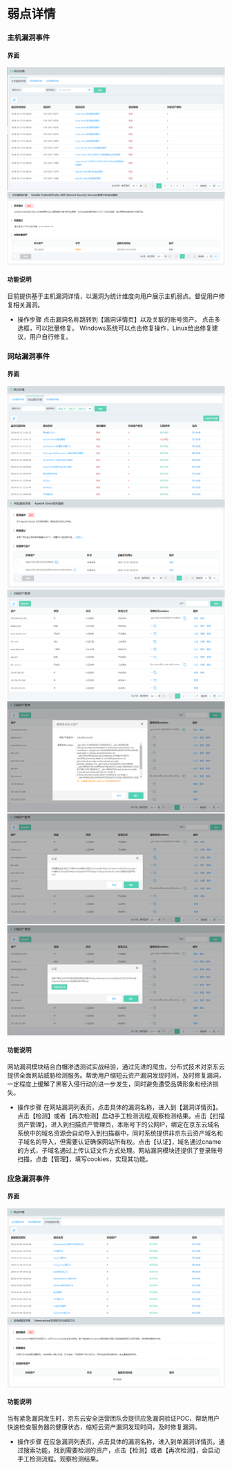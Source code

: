 # 弱点详情

### 主机漏洞事件

#### 界面

  ![](../../../../image/Situational-Awareness/weakness_6.png)
  ![](../../../../image/Situational-Awareness/wd-2.png)

#### 功能说明
目前提供基于主机漏洞详情，以漏洞为统计维度向用户展示主机弱点。督促用户修复相关漏洞。

- 操作步骤
点击漏洞名称跳转到【漏洞详情页】以及关联的账号资产。
点击多选框，可以批量修复。
Windows系统可以点击修复操作，Linux给出修复建议，用户自行修复。

### 网站漏洞事件

#### 界面

  ![](../../../../image/Situational-Awareness/weakness_1.png)
  ![](../../../../image/Situational-Awareness/weakness_2.png)
  ![](../../../../image/Situational-Awareness/weakness_5.png)
  ![](../../../../image/Situational-Awareness/weakness_m_0_1.png)
  ![](../../../../image/Situational-Awareness/weakness_m_1_1.png)
  ![](../../../../image/Situational-Awareness/weakness_m_2_1.png) 
  
#### 功能说明
网站漏洞模块结合白帽渗透测试实战经验，通过先进的爬虫，分布式技术对京东云提供全面网站威胁检测服务。帮助用户缩短云资产漏洞发现时间，及时修复漏洞，一定程度上缓解了黑客入侵行动的进一步发生，同时避免遭受品牌形象和经济损失。

- 操作步骤
在网站漏洞列表页，点击具体的漏洞名称，进入到【漏洞详情页】。点击【检测】或者【再次检测】启动手工检测流程,观察检测结果。点击【扫描资产管理】，进入到扫描资产管理页，本账号下的公网IP，绑定在京东云域名系统中的域名资源会自动导入到扫描器中，同时系统提供非京东云资产域名和子域名的导入，但需要认证确保网站所有权。点击【认证】，域名通过cname的方式，子域名通过上传认证文件方式处理。网站漏洞模块还提供了登录账号扫描，点击【管理】，填写cookies，实现其功能。

### 应急漏洞事件

#### 界面

  ![](../../../../image/Situational-Awareness/weakness_3.png)
  ![](../../../../image/Situational-Awareness/weakness_4.png)

#### 功能说明
当有紧急漏洞发生时，京东云安全运营团队会提供应急漏洞验证POC，帮助用户快速检查服务器的健康状态，缩短云资产漏洞发现时间，及时修复漏洞。

- 操作步骤
在应急漏洞列表页，点击具体的漏洞名称，进入到单漏洞详情页。通过搜索功能，找到需要检测的资产，点击【检测】或者【再次检测】，会启动手工检测流程。观察检测结果。
